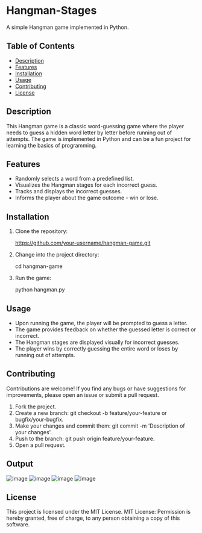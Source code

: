 # Hangman-Stages

A simple Hangman game implemented in Python.

## Table of Contents

- [Description](#description)
- [Features](#features)
- [Installation](#installation)
- [Usage](#usage)
- [Contributing](#contributing)
- [License](#license)

## Description

This Hangman game is a classic word-guessing game where the player needs to guess a hidden word letter by letter before running out of attempts. The game is implemented in Python and can be a fun project for learning the basics of programming.

## Features

- Randomly selects a word from a predefined list.
- Visualizes the Hangman stages for each incorrect guess.
- Tracks and displays the incorrect guesses.
- Informs the player about the game outcome - win or lose.

## Installation

1. Clone the repository:

   https://github.com/your-username/hangman-game.git
   
2. Change into the project directory:

   cd hangman-game
   
3. Run the game:

   python hangman.py
   
## Usage

- Upon running the game, the player will be prompted to guess a letter.
- The game provides feedback on whether the guessed letter is correct or incorrect.
- The Hangman stages are displayed visually for incorrect guesses.
- The player wins by correctly guessing the entire word or loses by running out of attempts.

## Contributing

Contributions are welcome! If you find any bugs or have suggestions for improvements, please open an issue or submit a pull request.

1. Fork the project.
2. Create a new branch:
   git checkout -b feature/your-feature or bugfix/your-bugfix.
3. Make your changes and commit them:
   git commit -m 'Description of your changes'.
4. Push to the branch:
   git push origin feature/your-feature.
5. Open a pull request.

## Output

![image](https://github.com/Janashree2004/Hangman-Stages/assets/142415775/6d51e781-f078-45c6-a891-62c9344121e4)
![image](https://github.com/Janashree2004/Hangman-Stages/assets/142415775/ec7feb5c-dd78-467c-933f-f93b8c3259b2)
![image](https://github.com/Janashree2004/Hangman-Stages/assets/142415775/17a8594e-4cf7-469d-9eff-7e8998b34fa7)
![image](https://github.com/Janashree2004/Hangman-Stages/assets/142415775/41d43628-d0d9-454b-a698-13132440be92)

## License

This project is licensed under the MIT License.
MIT License: Permission is hereby granted, free of charge, to any person obtaining a copy of this software.




